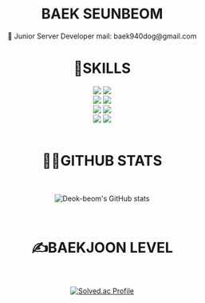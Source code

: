 <div align=center> 
  
  <h1> BAEK SEUNBEOM </h1>
  🌱 Junior Server Developer
  mail: baek940dog@gmail.com

  <br>

  <h1>🔧SKILLS</h1>

  <img src="https://img.shields.io/badge/java-007396?style=for-the-badge&logo=java&logoColor=white"> 
  <img src="https://img.shields.io/badge/python-3776AB?style=for-the-badge&logo=python&logoColor=white"> 
  <br>
  <img src="https://img.shields.io/badge/spring-6DB33F?style=for-the-badge&logo=spring&logoColor=white">
  <img src="https://img.shields.io/badge/springboot-6DB33F?style=for-the-badge&logo=springboot&logoColor=white">
  <br>
  <img src="https://img.shields.io/badge/git-F05032?style=for-the-badge&logo=git&logoColor=white">
  <img src="https://img.shields.io/badge/gradle-02303A?style=for-the-badge&logo=gradle&logoColor=white">
  <br>
  <img src="https://img.shields.io/badge/mysql-4479A1?style=for-the-badge&logo=mysql&logoColor=white">
  <img src="https://img.shields.io/badge/amazonaws-232F3E?style=for-the-badge&logo=amazonaws&logoColor=white">
  <br>


  <br>

  <h1>👨‍🔬GITHUB STATS</h1>

  <br>
  
  ![Deok-beom's GitHub stats](https://github-readme-stats.vercel.app/api?username=deok-beom&show_icons=true&theme=tokyonight)

  <br>
  
  <h1>✍️BAEKJOON LEVEL </h1>
  
  <br>
    
  [![Solved.ac Profile](http://mazassumnida.wtf/api/v2/generate_badge?boj=baek940dog)](https://solved.ac/profile/baek940dog)
  
</div>



<!--
**deok-beom/deok-beom** is a ✨ _special_ ✨ repository because its `README.md` (this file) appears on your GitHub profile.

Here are some ideas to get you started:

- 🔭 I’m currently working on ...
- 🌱 I’m currently learning ...
- 👯 I’m looking to collaborate on ...
- 🤔 I’m looking for help with ...
- 💬 Ask me about ...
- 📫 How to reach me: ...
- 😄 Pronouns: ...
- ⚡ Fun fact: ...
-->

